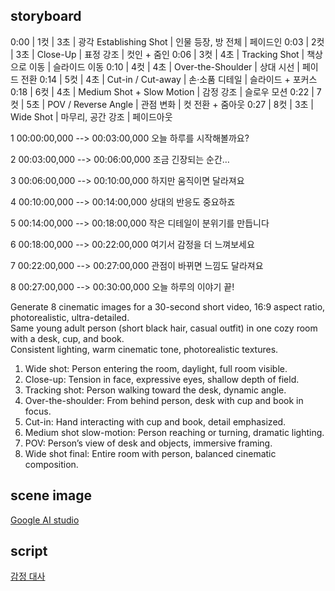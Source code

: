 


## storyboard

0:00 | 1컷 | 3초 | 광각 Establishing Shot | 인물 등장, 방 전체 | 페이드인
0:03 | 2컷 | 3초 | Close-Up | 표정 강조 | 컷인 + 줌인
0:06 | 3컷 | 4초 | Tracking Shot | 책상으로 이동 | 슬라이드 이동
0:10 | 4컷 | 4초 | Over-the-Shoulder | 상대 시선 | 페이드 전환
0:14 | 5컷 | 4초 | Cut-in / Cut-away | 손·소품 디테일 | 슬라이드 + 포커스
0:18 | 6컷 | 4초 | Medium Shot + Slow Motion | 감정 강조 | 슬로우 모션
0:22 | 7컷 | 5초 | POV / Reverse Angle | 관점 변화 | 컷 전환 + 줌아웃
0:27 | 8컷 | 3초 | Wide Shot | 마무리, 공간 강조 | 페이드아웃

1
00:00:00,000 --> 00:03:00,000
오늘 하루를 시작해볼까요?

2
00:03:00,000 --> 00:06:00,000
조금 긴장되는 순간…

3
00:06:00,000 --> 00:10:00,000
하지만 움직이면 달라져요

4
00:10:00,000 --> 00:14:00,000
상대의 반응도 중요하죠

5
00:14:00,000 --> 00:18:00,000
작은 디테일이 분위기를 만듭니다

6
00:18:00,000 --> 00:22:00,000
여기서 감정을 더 느껴보세요

7
00:22:00,000 --> 00:27:00,000
관점이 바뀌면 느낌도 달라져요

8
00:27:00,000 --> 00:30:00,000
오늘 하루의 이야기 끝!

Generate 8 cinematic images for a 30-second short video, 16:9 aspect ratio, photorealistic, ultra-detailed.  
Same young adult person (short black hair, casual outfit) in one cozy room with a desk, cup, and book.  
Consistent lighting, warm cinematic tone, photorealistic textures.  

1) Wide shot: Person entering the room, daylight, full room visible.  
2) Close-up: Tension in face, expressive eyes, shallow depth of field.  
3) Tracking shot: Person walking toward the desk, dynamic angle.  
4) Over-the-shoulder: From behind person, desk with cup and book in focus.  
5) Cut-in: Hand interacting with cup and book, detail emphasized.  
6) Medium shot slow-motion: Person reaching or turning, dramatic lighting.  
7) POV: Person’s view of desk and objects, immersive framing.  
8) Wide shot final: Entire room with person, balanced cinematic composition.  


 ## scene image
[Google AI studio](https://aistudio.google.com/app/prompts/1h3FniUH_HV_te7tB6R156qGpaT_BVUqa)

## script
[감정 대사](https://github.com/ParkYounghu/toylearn_AI_multimedias/blob/main/quests/30_storyboard/30_sound.wav)

